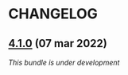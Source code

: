 # CHANGELOG

## [4.1.0](https://github.com/softspring/firebase-authentication-bundle/releases/tag/4.1.0) (07 mar 2022)

*This bundle is under development*